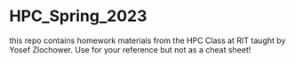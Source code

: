 # HPC_Spring_2023
this repo contains homework materials from the HPC Class at RIT taught by Yosef Zlochower. Use for your reference but not as a cheat sheet!
